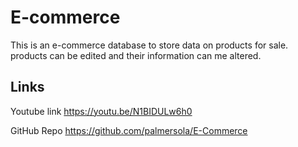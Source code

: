 # E-commerce

This is an e-commerce database to store data on products for sale.
products can be edited and their information can me altered.

## Links

Youtube link
https://youtu.be/N1BIDULw6h0

GitHub Repo
https://github.com/palmersola/E-Commerce

